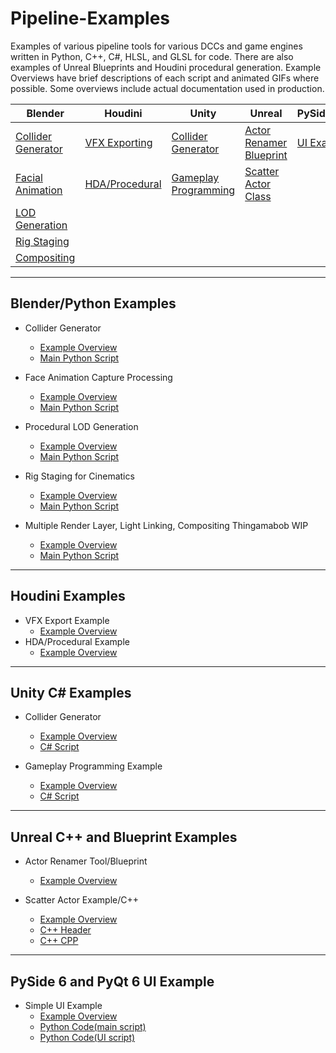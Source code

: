 # Pipeline-Examples
Examples of various pipeline tools for various DCCs and game engines written in Python, C++, C#, HLSL, and GLSL for code. There are also examples of Unreal Blueprints and Houdini procedural generation. Example Overviews have brief descriptions of each script and animated GIFs where possible. Some overviews include actual documentation used in production.

| Blender | Houdini | Unity | Unreal | PySide/PyQt |
| --- | ----------- | ------ | ----- | ------------ |
| [Collider Generator](https://github.com/JMTechArt/Pipeline-Examples/blob/main/Blender/addons/Simu_Collider/READ_ME.md) | [VFX Exporting](https://github.com/JMTechArt/Pipeline-Examples/blob/main/Houdini/Destruction%20Example/READ_ME.md) | [Collider Generator](https://github.com/JMTechArt/Pipeline-Examples/blob/main/Unity/Collider%20Generator/READ_ME.md) | [Actor Renamer Blueprint](https://github.com/JMTechArt/Pipeline-Examples/blob/main/Unreal/Blueprints/Actor%20Renamer%20Blueprint/READ_ME.md) | [UI Example](https://github.com/JMTechArt/Pipeline-Examples/blob/main/PyQT/READ_ME.md) |
| [Facial Animation](https://github.com/JMTechArt/Pipeline-Examples/blob/main/Blender/addons/Simu_FaceAnim/READ_ME.md) | [HDA/Procedural](https://github.com/JMTechArt/Pipeline-Examples/blob/main/Houdini/Procedural%20Asset%20Example/READ_ME.md) | [Gameplay Programming](https://github.com/JMTechArt/Pipeline-Examples/blob/main/Unity/Gameplay%20Example/READ_ME.md) | [Scatter Actor Class](https://github.com/JMTechArt/Pipeline-Examples/blob/main/Unreal/C%2B%2B/Scatter%20Actor%20Example/READ_ME.md) |
| [LOD Generation](https://github.com/JMTechArt/Pipeline-Examples/blob/main/Blender/addons/Simu_LOD/READ_ME.md) |
| [Rig Staging](https://github.com/JMTechArt/Pipeline-Examples/blob/main/Blender/addons/Simu_LanceStage/READ_ME.md) |
| [Compositing](https://github.com/JMTechArt/Pipeline-Examples/blob/main/Blender/addons/Simu_LightComp/READ_ME.md) |

***  


## Blender/Python Examples

-   Collider Generator
    - [Example Overview](https://github.com/JMTechArt/Pipeline-Examples/blob/main/Blender/addons/Simu_Collider/READ_ME.md)
    - [Main Python Script](https://github.com/JMTechArt/Pipeline-Examples/blob/main/Blender/addons/Simu_Collider/simu_collider.py)

-   Face Animation Capture Processing
    - [Example Overview](https://github.com/JMTechArt/Pipeline-Examples/blob/main/Blender/addons/Simu_FaceAnim/READ_ME.md)
    - [Main Python Script](https://github.com/JMTechArt/Pipeline-Examples/blob/main/Blender/addons/Simu_FaceAnim/simu_faceanim.py)

-   Procedural LOD Generation
    - [Example Overview](https://github.com/JMTechArt/Pipeline-Examples/blob/main/Blender/addons/Simu_LOD/READ_ME.md)
    - [Main Python Script](https://github.com/JMTechArt/Pipeline-Examples/blob/main/Blender/addons/Simu_LOD/simu_lod.py)

-   Rig Staging for Cinematics
    - [Example Overview](https://github.com/JMTechArt/Pipeline-Examples/blob/main/Blender/addons/Simu_LanceStage/READ_ME.md)
    - [Main Python Script](https://github.com/JMTechArt/Pipeline-Examples/blob/main/Blender/addons/Simu_LanceStage/simu_lancestage.py)

-   Multiple Render Layer, Light Linking, Compositing Thingamabob WIP
    - [Example Overview](https://github.com/JMTechArt/Pipeline-Examples/blob/main/Blender/addons/Simu_LightComp/READ_ME.md)
    - [Main Python Script](https://github.com/JMTechArt/Pipeline-Examples/blob/main/Blender/addons/Simu_LightComp/simu_lightcomp.py) 
***
## Houdini Examples
- VFX Export Example
    - [Example Overview](https://github.com/JMTechArt/Pipeline-Examples/blob/main/Houdini/Destruction%20Example/READ_ME.md)
- HDA/Procedural Example
    - [Example Overview](https://github.com/JMTechArt/Pipeline-Examples/blob/main/Houdini/Procedural%20Asset%20Example/READ_ME.md)

***
## Unity C# Examples
-   Collider Generator
    - [Example Overview](https://github.com/JMTechArt/Pipeline-Examples/blob/main/Unity/Collider%20Generator/READ_ME.md)
    - [C# Script](https://github.com/JMTechArt/Pipeline-Examples/blob/main/Unity/Collider%20Generator/CollisionGenerator.cs) 

-   Gameplay Programming Example
    - [Example Overview](https://github.com/JMTechArt/Pipeline-Examples/blob/main/Unity/Gameplay%20Example/READ_ME.md)
    - [C# Script](https://github.com/JMTechArt/Pipeline-Examples/blob/main/Unity/Gameplay%20Example/InterpolatedBulwark.cs) 
***
## Unreal C++ and Blueprint Examples
-   Actor Renamer Tool/Blueprint
    - [Example Overview](https://github.com/JMTechArt/Pipeline-Examples/blob/main/Unreal/Blueprints/Actor%20Renamer%20Blueprint/READ_ME.md)
 
- Scatter Actor Example/C++
    - [Example Overview](https://github.com/JMTechArt/Pipeline-Examples/blob/main/Unreal/C%2B%2B/Scatter%20Actor%20Example/READ_ME.md)
    - [C++ Header](https://github.com/JMTechArt/Pipeline-Examples/blob/main/Unreal/C%2B%2B/Scatter%20Actor%20Example/JMBasicScatter.h)
    - [C++ CPP](https://github.com/JMTechArt/Pipeline-Examples/blob/main/Unreal/C%2B%2B/Scatter%20Actor%20Example/JMBasicScatter.cpp)

***
## PySide 6 and PyQt 6 UI Example

-   Simple UI Example
    - [Example Overview](https://github.com/JMTechArt/Pipeline-Examples/blob/main/PyQT/READ_ME.md)
    - [Python Code(main script)](https://github.com/JMTechArt/Pipeline-Examples/blob/main/PyQT/main.py)
    - [Python Code(UI script)](https://github.com/JMTechArt/Pipeline-Examples/blob/main/PyQT/ui_main.py)


